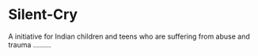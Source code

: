 # Silent-Cry
A initiative for Indian children and teens who are suffering from abuse and trauma .........
